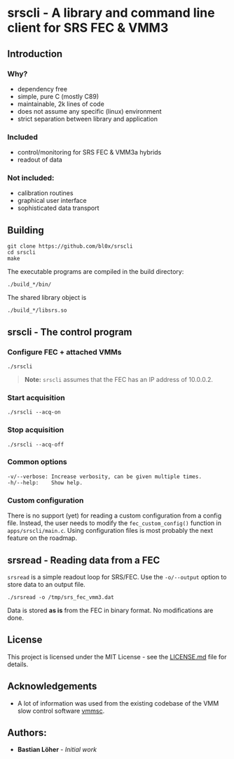 # srscli - A library and command line client for SRS FEC & VMM3

## Introduction

### Why?

- dependency free
- simple, pure C (mostly C89)
- maintainable, 2k lines of code
- does not assume any specific (linux) environment
- strict separation between library and application

### Included

- control/monitoring for SRS FEC & VMM3a hybrids
- readout of data

### Not included:

- calibration routines
- graphical user interface
- sophisticated data transport


## Building

```
git clone https://github.com/bl0x/srscli
cd srscli
make
```

The executable programs are compiled in the build directory:

```
./build_*/bin/
```

The shared library object is

```
./build_*/libsrs.so
```


## srscli - The control program

### Configure FEC + attached VMMs

```
./srscli
```

> **Note:**
> `srscli` assumes that the FEC has an IP address of 10.0.0.2.

### Start acquisition

```
./srscli --acq-on
```

### Stop acquisition

```
./srscli --acq-off
```

### Common options

```
-v/--verbose: Increase verbosity, can be given multiple times.
-h/--help:    Show help.
```

### Custom configuration

There is no support (yet) for reading a custom configuration from a config file. Instead, the user needs to modify the `fec_custom_config()` function in `apps/srscli/main.c`. Using configuration files is most probably the next feature on the roadmap.


## srsread - Reading data from a FEC

`srsread` is a simple readout loop for SRS/FEC.
Use the `-o/--output` option to store data to an output file.

```
./srsread -o /tmp/srs_fec_vmm3.dat
```

Data is stored **as is** from the FEC in binary format. No modifications are done.


## License

This project is licensed under the MIT License - see the [LICENSE.md](LICENSE.md) file for details.


## Acknowledgements

* A lot of information was used from the existing codebase of the VMM slow control software [vmmsc](https://gitlab.cern.ch/rd51-slow-control/vmmsc.git).


## Authors:

* **Bastian Löher** - *Initial work*
